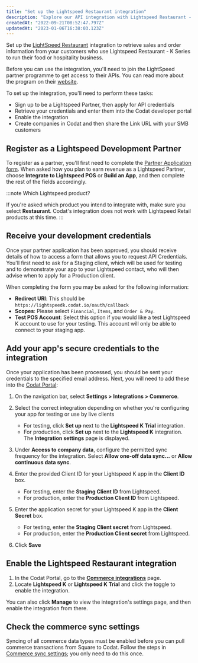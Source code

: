 ```yaml
---
title: "Set up the Lightspeed Restaurant integration"
description: "Explore our API integration with Lightspeed Restaurant - K Series"
createdAt: "2022-09-21T08:52:47.797Z"
updatedAt: "2023-01-06T16:38:03.123Z"
---
```


Set up the [LightSpeed Restaurant](/commerce-lightspeed-k) integration to retrieve sales and order information from your customers who use Lightspeed Restaurant - K Series to run their food or hospitality business.

Before you can use the integration, you'll need to join the LightSpeed partner programme to get access to their APIs. You can read more about the program on their <a className="external" href="https://www.lightspeedhq.co.uk/partners/" target="_blank">website</a>.

To set up the integration, you'll need to perform these tasks:

- Sign up to be a Lightspeed Partner, then apply for API credentials
- Retrieve your credentials and enter them into the Codat developer portal
- Enable the integration
- Create companies in Codat and then share the Link URL with your SMB customers

## Register as a Lightspeed Development Partner

To register as a partner, you'll first need to complete the <a className="external" href="https://www.lightspeedhq.com/partners/partner-application/" target="_blank">Partner Application form</a>. When asked how you plan to earn revenue as a Lightspeed Partner, choose **Integrate to Lightspeed POS** or **Build an App**, and then complete the rest of the fields accordingly.

:::note Which Lightspeed product?

If you're asked which product you intend to integrate with, make sure you select **Restaurant**. Codat's integration does not work with Lightspeed Retail products at this time.
:::

## Receive your development credentials

Once your partner application has been approved, you should receive details of how to access a form that allows you to request API Credentials. You'll first need to ask for a Staging client, which will be used for testing and to demonstrate your app to your Lightspeed contact, who will then advise when to apply for a Production client.

When completing the form you may be asked for the following information:

- **Redirect URI**: This should be `https://lightspeedk.codat.io/oauth/callback`
- **Scopes**: Please select `Financial`, `Items`, and `Order & Pay`.
- **Test POS Account**: Select this option if you would like a test Lightspeed K account to use for your testing. This account will only be able to connect to your staging app.

## Add your app's secure credentials to the integration

Once your application has been processed, you should be sent your credentials to the specified email address. Next, you will need to add these into the <a href="https://app.codat.io" target="_blank">Codat Portal</a>:

1. On the navigation bar, select **Settings > Integrations > Commerce**.

2. Select the correct integration depending on whether you're configuring your app for testing or use by live clients

   - For testing, click **Set up** next to the **Lightspeed K Trial** integration.
   - For production, click **Set up** next to the **Lightspeed K** integration.  
     The **Integration settings** page is displayed.

3. Under **Access to company data**, configure the permitted sync frequency for the integration. Select **Allow one-off data sync…** or **Allow continuous data sync**.

4. Enter the provided Client ID for your Lightspeed K app in the **Client ID** box.

   - For testing, enter the **Staging Client ID** from Lightspeed.
   - For production, enter the **Production Client ID** from Lightspeed.

5. Enter the application secret for your Lightspeed K app in the **Client Secret** box.

   - For testing, enter the **Staging Client secret** from Lightspeed.
   - For production, enter the **Production Client secret** from Lightspeed.

6. Click **Save**

## Enable the Lightspeed Restaurant integration

1. In the Codat Portal, go to the <a className="external" href="https://app.codat.io/settings/integrations/commerce" target="blank">**Commerce integrations**</a> page.
2. Locate **Lightspeed K** or **Lightspeed K Trial** and click the toggle to enable the integration.

You can also click **Manage** to view the integration's settings page, and then enable the integration from there.

## Check the commerce sync settings

Syncing of all commerce data types must be enabled before you can pull commerce transactions from Square to Codat. Follow the steps in [Commerce sync settings](/integrations/commerce/commerce-sync-settings); you only need to do this once.
